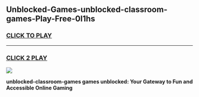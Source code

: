 
## Unblocked-Games-unblocked-classroom-games-Play-Free-0l1hs
<h3>
<a href="https://premium76.site?title=unblocked-classroom-games&ref=18A">CLICK TO PLAY</a></h3>
<hr>

<h3>
<a href="https://premium76.site?title=unblocked-classroom-games&ref=18A">CLICK 2 PLAY</a>
  
</h3>

<a href="https://premium76.site?title=unblocked-classroom-games&ref=18A"><img src="https://clearcache.store/games.png"></a>


**unblocked-classroom-games games unblocked: Your Gateway to Fun and Accessible Online Gaming**
